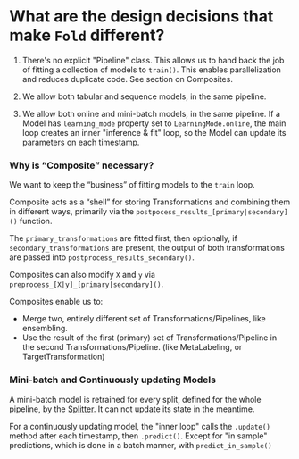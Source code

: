# What are the design decisions that make `Fold` different?

1. There's no explicit "Pipeline" class. This allows us to hand back the job of fitting a collection of models to `train()`. This enables parallelization and reduces duplicate code. See section on Composites.

2. We allow both tabular and sequence models, in the same pipeline.

3. We allow both online and mini-batch models, in the same pipeline.
If a Model has `learning_mode` property set to `LearningMode.online`, the main loop creates an inner "inference & fit" loop, so the Model can update its parameters on each timestamp.






### Why is “Composite” necessary?

We want to keep the “business” of fitting models to the `train` loop.

Composite acts as a “shell” for storing Transformations and combining them in different ways, primarily via the `postpocess_results_[primary|secondary]()` function.

The `primary_transformations` are fitted first, then optionally, if `secondary_transformations` are present, the output of both transformations are passed into `postprocess_results_secondary()`.

Composites can also modify `X` and `y` via `preprocess_[X|y]_[primary|secondary]()`.

Composites enable us to:

- Merge two, entirely different set of Transformations/Pipelines, like ensembling.
- Use the result of the first (primary) set of Transformations/Pipeline in the second Transformations/Pipeline. (like MetaLabeling, or TargetTransformation)


### Mini-batch and Continuously updating Models

A mini-batch model is retrained for every split, defined for the whole pipeline, by the [Splitter](splitters.md).
It can not update its state in the meantime.

For a continuously updating model, the "inner loop" calls the `.update()` method after each timestamp, then `.predict()`.
Except for "in sample" predictions, which is done in a batch manner, with `predict_in_sample()` 

